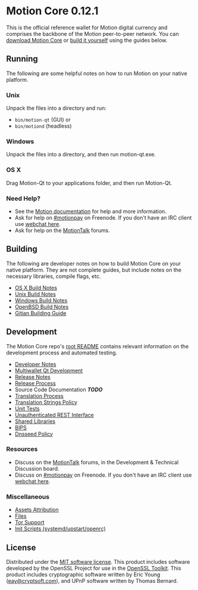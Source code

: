Motion Core 0.12.1
=====================

This is the official reference wallet for Motion digital currency and comprises the backbone of the Motion peer-to-peer network. You can [download Motion Core](https://www.motion.org/downloads/) or [build it yourself](#building) using the guides below.

Running
---------------------
The following are some helpful notes on how to run Motion on your native platform.

### Unix

Unpack the files into a directory and run:

- `bin/motion-qt` (GUI) or
- `bin/motiond` (headless)

### Windows

Unpack the files into a directory, and then run motion-qt.exe.

### OS X

Drag Motion-Qt to your applications folder, and then run Motion-Qt.

### Need Help?

* See the [Motion documentation](https://motionpay.atlassian.net/wiki/display/DOC)
for help and more information.
* Ask for help on [#motionpay](http://webchat.freenode.net?channels=motionpay) on Freenode. If you don't have an IRC client use [webchat here](http://webchat.freenode.net?channels=motionpay).
* Ask for help on the [MotionTalk](https://motiontalk.org/) forums.

Building
---------------------
The following are developer notes on how to build Motion Core on your native platform. They are not complete guides, but include notes on the necessary libraries, compile flags, etc.

- [OS X Build Notes](build-osx.md)
- [Unix Build Notes](build-unix.md)
- [Windows Build Notes](build-windows.md)
- [OpenBSD Build Notes](build-openbsd.md)
- [Gitian Building Guide](gitian-building.md)

Development
---------------------
The Motion Core repo's [root README](/README.md) contains relevant information on the development process and automated testing.

- [Developer Notes](developer-notes.md)
- [Multiwallet Qt Development](multiwallet-qt.md)
- [Release Notes](release-notes.md)
- [Release Process](release-process.md)
- Source Code Documentation ***TODO***
- [Translation Process](translation_process.md)
- [Translation Strings Policy](translation_strings_policy.md)
- [Unit Tests](unit-tests.md)
- [Unauthenticated REST Interface](REST-interface.md)
- [Shared Libraries](shared-libraries.md)
- [BIPS](bips.md)
- [Dnsseed Policy](dnsseed-policy.md)

### Resources
* Discuss on the [MotionTalk](https://motiontalk.org/) forums, in the Development & Technical Discussion board.
* Discuss on [#motionpay](http://webchat.freenode.net/?channels=motionpay) on Freenode. If you don't have an IRC client use [webchat here](http://webchat.freenode.net/?channels=motionpay).

### Miscellaneous
- [Assets Attribution](assets-attribution.md)
- [Files](files.md)
- [Tor Support](tor.md)
- [Init Scripts (systemd/upstart/openrc)](init.md)

License
---------------------
Distributed under the [MIT software license](http://www.opensource.org/licenses/mit-license.php).
This product includes software developed by the OpenSSL Project for use in the [OpenSSL Toolkit](https://www.openssl.org/). This product includes
cryptographic software written by Eric Young ([eay@cryptsoft.com](mailto:eay@cryptsoft.com)), and UPnP software written by Thomas Bernard.
